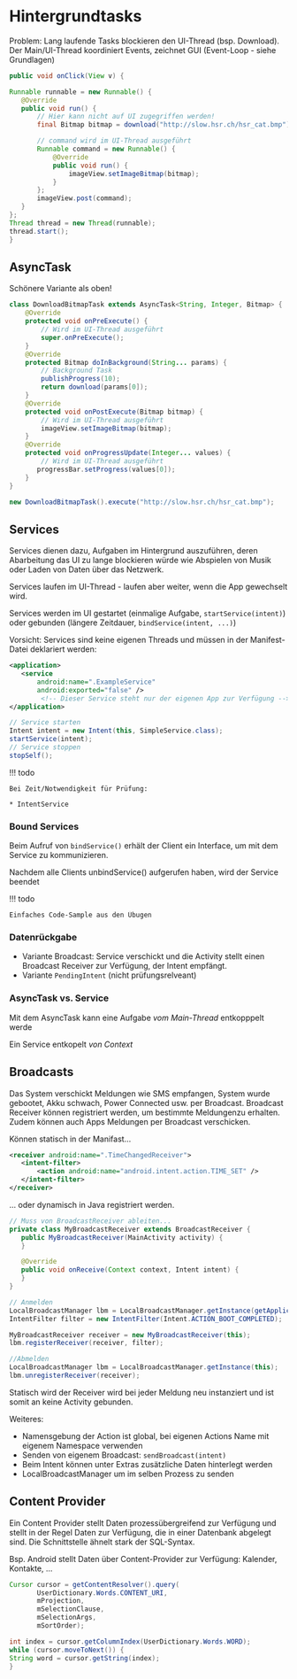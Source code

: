 # Hintergrundtasks

Problem: Lang laufende Tasks blockieren den UI-Thread (bsp. Download).
Der Main/UI-Thread koordiniert Events, zeichnet GUI (Event-Loop - siehe Grundlagen)

```java
public void onClick(View v) {

Runnable runnable = new Runnable() {
   @Override
   public void run() {
       // Hier kann nicht auf UI zugegriffen werden!
       final Bitmap bitmap = download("http://slow.hsr.ch/hsr_cat.bmp");

       // command wird im UI-Thread ausgeführt
       Runnable command = new Runnable() {
           @Override
           public void run() {
               imageView.setImageBitmap(bitmap);
           }
       };
       imageView.post(command);
   }
};
Thread thread = new Thread(runnable);
thread.start();
}
```

## AsyncTask
Schönere Variante als oben!

```java
class DownloadBitmapTask extends AsyncTask<String, Integer, Bitmap> {
    @Override
    protected void onPreExecute() {
        // Wird im UI-Thread ausgeführt
        super.onPreExecute();
    }
    @Override
    protected Bitmap doInBackground(String... params) {
        // Background Task
        publishProgress(10);
        return download(params[0]);
    }
    @Override
    protected void onPostExecute(Bitmap bitmap) {
        // Wird im UI-Thread ausgeführt
        imageView.setImageBitmap(bitmap);
    }
    @Override
    protected void onProgressUpdate(Integer... values) {
        // Wird im UI-Thread ausgeführt
       progressBar.setProgress(values[0]);
    }
}

new DownloadBitmapTask().execute("http://slow.hsr.ch/hsr_cat.bmp");
```

## Services

Services dienen dazu, Aufgaben im Hintergrund auszuführen, deren Abarbeitung das UI zu lange blockieren würde wie Abspielen von Musik oder Laden von Daten über das Netzwerk.

Services laufen im UI-Thread - laufen aber weiter, wenn die App gewechselt wird.

Services werden im UI gestartet (einmalige Aufgabe, `startService(intent)`) oder gebunden (längere Zeitdauer, `bindService(intent, ...)`)

Vorsicht: Services sind keine eigenen Threads und müssen in der Manifest-Datei deklariert werden:

```xml
<application>
   <service
       android:name=".ExampleService"
       android:exported="false" />
        <!-- Dieser Service steht nur der eigenen App zur Verfügung -->
</application>
```

```java
// Service starten
Intent intent = new Intent(this, SimpleService.class);
startService(intent);
// Service stoppen
stopSelf();
```

!!! todo

    Bei Zeit/Notwendigkeit für Prüfung:

    * IntentService

### Bound Services
Beim Aufruf von `bindService()` erhält der Client ein Interface, um mit dem Service zu kommunizieren.

Nachdem alle Clients unbindService() aufgerufen haben, wird der Service beendet

!!! todo

    Einfaches Code-Sample aus den Übugen

### Datenrückgabe

* Variante Broadcast: Service verschickt und die Activity stellt einen Broadcast Receiver zur Verfügung, der Intent empfängt.
* Variante `PendingIntent` (nicht prüfungsrelveant)

### AsyncTask vs. Service

Mit dem AsyncTask kann eine Aufgabe *vom Main-Thread* entkopppelt werde

Ein Service entkopelt *von Context*

## Broadcasts
Das System verschickt Meldungen wie SMS empfangen, System wurde gebootet, Akku schwach, Power Connected usw. per Broadcast. Broadcast Receiver können registriert werden, um bestimmte Meldungenzu erhalten. Zudem können auch Apps Meldungen per Broadcast verschicken.

Können statisch in der Manifast...

```xml
<receiver android:name=".TimeChangedReceiver">
   <intent-filter>
       <action android:name="android.intent.action.TIME_SET" />
   </intent-filter>
</receiver>
```

... oder dynamisch in Java registriert werden.

```java
// Muss von BroadcastReceiver ableiten...
private class MyBroadcastReceiver extends BroadcastReceiver {
   public MyBroadcastReceiver(MainActivity activity) {
   }

   @Override
   public void onReceive(Context context, Intent intent) {
   }
}

// Anmelden
LocalBroadcastManager lbm = LocalBroadcastManager.getInstance(getApplicationContext());
IntentFilter filter = new IntentFilter(Intent.ACTION_BOOT_COMPLETED);

MyBroadcastReceiver receiver = new MyBroadcastReceiver(this);
lbm.registerReceiver(receiver, filter);

//Abmelden
LocalBroadcastManager lbm = LocalBroadcastManager.getInstance(this);
lbm.unregisterReceiver(receiver);
```

Statisch wird der Receiver wird bei jeder Meldung neu instanziert und ist somit an keine Activity gebunden.

Weiteres:

* Namensgebung der Action ist global, bei eigenen Actions Name mit eigenem Namespace verwenden
* Senden von eigenem Broadcast: `sendBroadcast(intent)`
* Beim Intent können unter Extras zusätzliche Daten hinterlegt werden
* LocalBroadcastManager um im selben Prozess zu senden

## Content Provider

Ein Content Provider stellt Daten prozessübergreifend zur Verfügung und stellt in der Regel Daten zur Verfügung, die in einer Datenbank abgelegt sind. Die Schnittstelle ähnelt stark der SQL-Syntax.

Bsp. Android stellt Daten über Content-Provider zur Verfügung: Kalender, Kontakte, ...


```java
Cursor cursor = getContentResolver().query(
       UserDictionary.Words.CONTENT_URI,
       mProjection,
       mSelectionClause,
       mSelectionArgs,
       mSortOrder);

int index = cursor.getColumnIndex(UserDictionary.Words.WORD);
while (cursor.moveToNext()) {
String word = cursor.getString(index);
}
```
